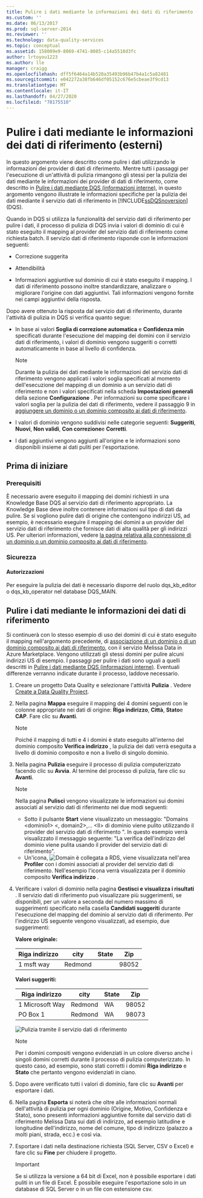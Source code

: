 ```yaml
---
title: Pulire i dati mediante le informazioni dei dati di riferimento (esterni) | Microsoft Docs
ms.custom: ''
ms.date: 06/13/2017
ms.prod: sql-server-2014
ms.reviewer: ''
ms.technology: data-quality-services
ms.topic: conceptual
ms.assetid: 158009e9-8069-4741-8085-c14a5518d3fc
author: lrtoyou1223
ms.author: lle
manager: craigg
ms.openlocfilehash: dff5f6464a14b520a35493b96b47b4a1c5a82481
ms.sourcegitcommit: e042272a38fb646df05152c676e5cbeae3f9cd13
ms.translationtype: MT
ms.contentlocale: it-IT
ms.lasthandoff: 04/27/2020
ms.locfileid: "78175510"
---
```

# <a name="cleanse-data-using-reference-data-external-knowledge"></a>Pulire i dati mediante le informazioni dei dati di riferimento (esterni)
  In questo argomento viene descritto come pulire i dati utilizzando le informazioni dei provider di dati di riferimento. Mentre tutti i passaggi per l'esecuzione di un'attività di pulizia rimangono gli stessi per la pulizia dei dati mediante le informazioni dei provider di dati di riferimento, come descritto in [Pulire i dati mediante DQS &#40;informazioni interne&#41;](../../2014/data-quality-services/cleanse-data-using-dqs-internal-knowledge.md), in questo argomento vengono illustrate le informazioni specifiche per la pulizia dei dati mediante il servizio dati di riferimento in [!INCLUDE[ssDQSnoversion](../includes/ssdqsnoversion-md.md)] (DQS).

 Quando in DQS si utilizza la funzionalità del servizio dati di riferimento per pulire i dati, il processo di pulizia di DQS invia i valori di dominio di cui è stato eseguito il mapping al provider del servizio dati di riferimento come richiesta batch. Il servizio dati di riferimento risponde con le informazioni seguenti:

-   Correzione suggerita

-   Attendibilità

-   Informazioni aggiuntive sul dominio di cui è stato eseguito il mapping. I dati di riferimento possono inoltre standardizzare, analizzare o migliorare l'origine con dati aggiuntivi. Tali informazioni vengono fornite nei campi aggiuntivi della risposta.

 Dopo avere ottenuto la risposta dal servizio dati di riferimento, durante l'attività di pulizia in DQS si verifica quanto segue:

-   In base ai valori **Soglia di correzione automatica** e **Confidenza min** specificati durante l'esecuzione del mapping dei domini con il servizio dati di riferimento, i valori di dominio vengono suggeriti o corretti automaticamente in base al livello di confidenza.

    > [!NOTE]
    >  Durante la pulizia dei dati mediante le informazioni del servizio dati di riferimento vengono applicati i valori soglia specificati al momento dell'esecuzione del mapping di un dominio a un servizio dati di riferimento e non i valori specificati nella scheda **Impostazioni generali** della sezione **Configurazione** . Per informazioni su come specificare i valori soglia per la pulizia dei dati di riferimento, vedere il passaggio 9 in [aggiungere un dominio o un dominio composito ai dati di riferimento](../../2014/data-quality-services/attach-a-domain-or-composite-domain-to-reference-data.md).

-   I valori di dominio vengono suddivisi nelle categorie seguenti: **Suggeriti**, **Nuovi**, **Non validi**, **Con correzione**e **Corretti**.

-   I dati aggiuntivi vengono aggiunti all'origine e le informazioni sono disponibili insieme ai dati puliti per l'esportazione.

## <a name="before-you-begin"></a>Prima di iniziare

###  <a name="prerequisites"></a><a name="Prerequisites"></a> Prerequisiti
 È necessario avere eseguito il mapping dei domini richiesti in una Knowledge Base DQS al servizio dati di riferimento appropriato. La Knowledge Base deve inoltre contenere informazioni sul tipo di dati da pulire. Se si vogliono pulire dati di origine che contengono indirizzi US, ad esempio, è necessario eseguire il mapping dei domini a un provider del servizio dati di riferimento che fornisce dati di alta qualità per gli indirizzi US. Per ulteriori informazioni, vedere [la pagina relativa alla connessione di un dominio o un dominio composito ai dati di riferimento](../../2014/data-quality-services/attach-a-domain-or-composite-domain-to-reference-data.md).

###  <a name="security"></a><a name="Security"></a> Sicurezza

####  <a name="permissions"></a><a name="Permissions"></a> Autorizzazioni
 Per eseguire la pulizia dei dati è necessario disporre del ruolo dqs_kb_editor o dqs_kb_operator nel database DQS_MAIN.

##  <a name="cleanse-your-data-using-reference-data-knowledge"></a><a name="Cleanse"></a> Pulire i dati mediante le informazioni dei dati di riferimento
 Si continuerà con lo stesso esempio di uso dei domini di cui è stato eseguito il mapping nell'argomento precedente, di [associazione di un dominio o di un dominio composito ai dati di riferimento](../../2014/data-quality-services/attach-a-domain-or-composite-domain-to-reference-data.md), con il servizio Melissa Data in Azure Marketplace. Vengono utilizzati gli stessi domini per pulire alcuni indirizzi US di esempio. I passaggi per pulire i dati sono uguali a quelli descritti in [Pulire i dati mediante DQS &#40;informazioni interne&#41;](../../2014/data-quality-services/cleanse-data-using-dqs-internal-knowledge.md). Eventuali differenze verranno indicate durante il processo, laddove necessario.

1.  Creare un progetto Data Quality e selezionare l'attività **Pulizia** . Vedere [Create a Data Quality Project](../../2014/data-quality-services/create-a-data-quality-project.md).

2.  Nella pagina **Mappa** eseguire il mapping dei 4 domini seguenti con le colonne appropriate nei dati di origine: **Riga indirizzo**, **Città**, **Stato**e **CAP**. Fare clic su **Avanti**.

    > [!NOTE]
    >  Poiché il mapping di tutti e 4 i domini è stato eseguito all'interno del dominio composito **Verifica indirizzo** , la pulizia dei dati verrà eseguita a livello di dominio composito e non a livello di singolo dominio.

3.  Nella pagina **Pulizia** eseguire il processo di pulizia computerizzato facendo clic su **Avvia**. Al termine del processo di pulizia, fare clic su **Avanti**.

    > [!NOTE]
    >  Nella pagina **Pulisci** vengono visualizzate le informazioni sui domini associati al servizio dati di riferimento nei due modi seguenti:
    > 
    >  -   Sotto il pulsante **Start** viene visualizzato un messaggio: "Domains \<dominio1> \<, domain2>,... \<Il> di dominio viene pulito utilizzando il provider del servizio dati di riferimento ". In questo esempio verrà visualizzato il messaggio seguente: "La verifica dell'indirizzo del dominio viene pulita usando il provider del servizio dati di riferimento".
    > -   Un'icona, ![Domain è collegata a RDS](../../2014/data-quality-services/media/dqs-rdsindicator.JPG "Dominio collegato al servizio dati di riferimento"), viene visualizzata nell'area **Profiler** con i domini associati al provider del servizio dati di riferimento. Nell'esempio l'icona verrà visualizzata per il dominio composito **Verifica indirizzo** .

4.  Verificare i valori di dominio nella pagina **Gestisci e visualizza i risultati** . Il servizio dati di riferimento può visualizzare più suggerimenti, se disponibili, per un valore a seconda del numero massimo di suggerimenti specificato nella casella **Candidati suggeriti** durante l'esecuzione del mapping del dominio al servizio dati di riferimento. Per l'indirizzo US seguente vengono visualizzati, ad esempio, due suggerimenti:

     **Valore originale:**

    |Riga indirizzo|city|State|Zip|
    |------------------|----------|-----------|---------|
    |1 msft way|Redmond||98052|

     **Valori suggeriti:**

    |Riga indirizzo|city|State|Zip|
    |------------------|----------|-----------|---------|
    |1 Microsoft Way|Redmond|WA|98052|
    |PO Box 1|Redmond|WA|98073|

     ![Pulizia tramite il servizio dati di riferimento](../../2014/data-quality-services/media/dqs-rdscleansing.JPG "Pulizia tramite il servizio dati di riferimento")

    > [!NOTE]
    >  Per i domini compositi vengono evidenziati in un colore diverso anche i singoli domini corretti durante il processo di pulizia computerizzato. In questo caso, ad esempio, sono stati corretti i domini **Riga indirizzo** e **Stato** che pertanto vengono evidenziati in ciano.

5.  Dopo avere verificato tutti i valori di dominio, fare clic su **Avanti** per esportare i dati.

6.  Nella pagina **Esporta** si noterà che oltre alle informazioni normali dell'attività di pulizia per ogni dominio (Origine, Motivo, Confidenza e Stato), sono presenti informazioni aggiuntive fornite dal servizio dati di riferimento Melissa Data sui dati di indirizzo, ad esempio latitudine e longitudine dell'indirizzo, nome del comune, tipo di indirizzo (palazzo a molti piani, strada, ecc.) e così via.

7.  Esportare i dati nella destinazione richiesta (SQL Server, CSV o Excel) e fare clic su **Fine** per chiudere il progetto.

    > [!IMPORTANT]
    >  Se si utilizza la versione a 64 bit di Excel, non è possibile esportare i dati puliti in un file di Excel. È possibile eseguire l'esportazione solo in un database di SQL Server o in un file con estensione csv.



